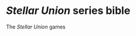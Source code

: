 # *Stellar Union* series bible

The *Stellar Union* games 
<!--stackedit_data:
eyJoaXN0b3J5IjpbMzc0MzEzNjUwXX0=
-->